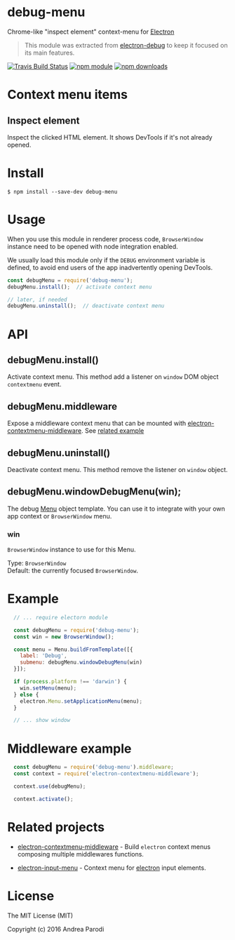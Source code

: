 # debug-menu

Chrome-like "inspect element" context-menu for [Electron](http://electron.atom.io)

> This module was extracted from [electron-debug](https://github.com/sindresorhus/electron-debug) to keep it focused on its main features.

[![Travis Build Status](https://img.shields.io/travis/parro-it/debug-menu.svg)](http://travis-ci.org/parro-it/debug-menu)
[![npm module](https://img.shields.io/npm/v/debug-menu.svg)](https://npmjs.org/package/debug-menu)
[![npm downloads](https://img.shields.io/npm/dt/debug-menu.svg)](https://npmjs.org/package/debug-menu)

# Context menu items

## Inspect element

Inspect the clicked HTML element.
It shows DevTools if it's not already opened.


# Install

```
$ npm install --save-dev debug-menu
```

# Usage

When you use this module in renderer process code,
`BrowserWindow` instance need to be opened with node integration enabled.

We usually load this module only if the `DEBUG` environment variable is defined, to avoid end users of the app inadvertently opening DevTools.

```js
const debugMenu = require('debug-menu');
debugMenu.install();  // activate context menu

// later, if needed
debugMenu.uninstall();  // deactivate context menu
```

# API

## debugMenu.install()

Activate context menu. This method add a listener on `window` DOM object `contextmenu` event.

## debugMenu.middleware

Expose a middleware context menu that can be mounted with [electron-contextmenu-middleware](https://github.com/parro-it/electron-contextmenu-middleware). See [related example](#middleware-example)



## debugMenu.uninstall()

Deactivate context menu. This method remove the listener on `window` object.

## debugMenu.windowDebugMenu(win);

The debug [Menu](http://electron.atom.io/docs/latest/api/menu/) object template. You can use it to integrate with your own app context or `BrowserWindow` menu.

### win

`BrowserWindow` instance to use for this Menu.

Type: `BrowserWindow`<br>
Default: the currently focused `BrowserWindow`.

# Example

```js
  // ... require electorn module

  const debugMenu = require('debug-menu');
  const win = new BrowserWindow();

  const menu = Menu.buildFromTemplate([{
    label: 'Debug',
    submenu: debugMenu.windowDebugMenu(win)
  }]);

  if (process.platform !== 'darwin') {
    win.setMenu(menu);
  } else {
    electron.Menu.setApplicationMenu(menu);
  }

  // ... show window
```

# Middleware example

```js
  const debugMenu = require('debug-menu').middleware;
  const context = require('electron-contextmenu-middleware');

  context.use(debugMenu);

  context.activate();
```

# Related projects

* [electron-contextmenu-middleware](https://github.com/parro-it/electron-contextmenu-middleware) - Build `electron` context menus composing multiple middlewares functions.

* [electron-input-menu](https://github.com/parro-it/electron-input-menu) - Context menu for [electron](https://github.com/atom/electron) input elements.


# License

The MIT License (MIT)

Copyright (c) 2016 Andrea Parodi



